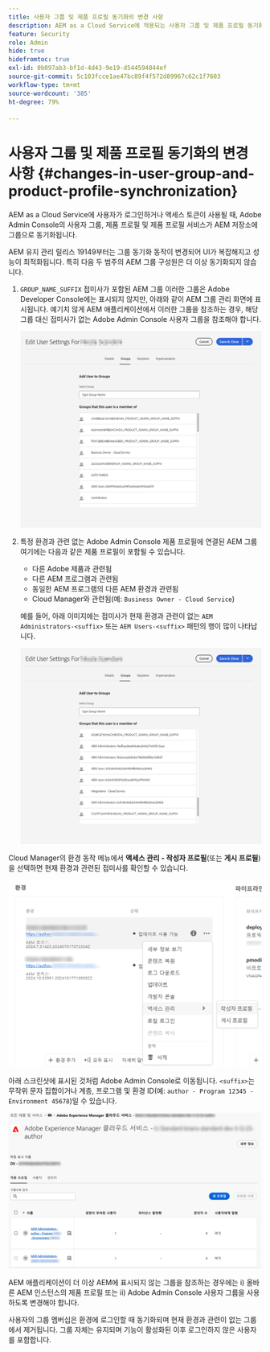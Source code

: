```yaml
---
title: 사용자 그룹 및 제품 프로필 동기화의 변경 사항
description: AEM as a Cloud Service에 적용되는 사용자 그룹 및 제품 프로필 동기화 변경 사항에 대해 알아보기
feature: Security
role: Admin
hide: true
hidefromtoc: true
exl-id: 0b097ab3-bf1d-4d43-9e19-d544594844ef
source-git-commit: 5c103fcce1ae47bc89f4f572d89967c62c1f7603
workflow-type: tm+mt
source-wordcount: '385'
ht-degree: 79%

---
```


# 사용자 그룹 및 제품 프로필 동기화의 변경 사항 {#changes-in-user-group-and-product-profile-synchronization}

AEM as a Cloud Service에 사용자가 로그인하거나 액세스 토큰이 사용될 때, Adobe Admin Console의 사용자 그룹, 제품 프로필 및 제품 프로필 서비스가 AEM 저장소에 그룹으로 동기화됩니다.

AEM 유지 관리 릴리스 19149부터는 그룹 동기화 동작이 변경되어 UI가 복잡해지고 성능이 최적화됩니다. 특히 다음 두 범주의 AEM 그룹 구성원은 더 이상 동기화되지 않습니다.

1. `GROUP_NAME_SUFFIX` 접미사가 포함된 AEM 그룹 이러한 그룹은 Adobe Developer Console에는 표시되지 않지만, 아래와 같이 AEM 그룹 관리 화면에 표시됩니다. 예기치 않게 AEM 애플리케이션에서 이러한 그룹을 참조하는 경우, 해당 그룹 대신 접미사가 없는 Adobe Admin Console 사용자 그룹을 참조해야 합니다.

   ![제거된 그룹 1](/help/security/assets/removed-groups-1.png)

1. 특정 환경과 관련 없는 Adobe Admin Console 제품 프로필에 연결된 AEM 그룹 여기에는 다음과 같은 제품 프로필이 포함될 수 있습니다.

   * 다른 Adobe 제품과 관련됨
   * 다른 AEM 프로그램과 관련됨
   * 동일한 AEM 프로그램의 다른 AEM 환경과 관련됨
   * Cloud Manager와 관련됨(예: `Business Owner - Cloud Service`)

   예를 들어, 아래 이미지에는 접미사가 현재 환경과 관련이 없는 `AEM Administrators-<suffix>` 또는 `AEM Users-<suffix>` 패턴의 행이 많이 나타납니다.

   ![제거된 그룹 2](/help/security/assets/removed-groups-2.png)

Cloud Manager의 환경 동작 메뉴에서 **액세스 관리 - 작성자 프로필**(또는 **게시 프로필**)을 선택하면 현재 환경과 관련된 접미사를 확인할 수 있습니다.

![접미사 확인](/help/security/assets/suffix-check.png)

아래 스크린샷에 표시된 것처럼 Adobe Admin Console로 이동됩니다. `<suffix>`는 무작위 문자 집합이거나 계층, 프로그램 및 환경 ID(예: `author - Program 12345 - Environment 45678`)일 수 있습니다.

![Admin Console의 접미사](/help/security/assets/admin-console-profile-suffixes.png)

AEM 애플리케이션이 더 이상 AEM에 표시되지 않는 그룹을 참조하는 경우에는 i) 올바른 AEM 인스턴스의 제품 프로필 또는 ii) Adobe Admin Console 사용자 그룹을 사용하도록 변경해야 합니다.

사용자의 그룹 멤버십은 환경에 로그인할 때 동기화되며 현재 환경과 관련이 없는 그룹에서 제거됩니다. 그룹 자체는 유지되며 기능이 활성화된 이후 로그인하지 않은 사용자를 포함합니다.
